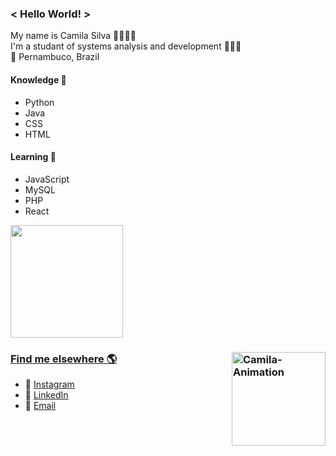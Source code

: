 ### < Hello World! >
My name is Camila Silva 👩🏽🇧🇷 <br>
I'm a studant of systems analysis and development 👩🏽‍💻 <br>
📍 Pernambuco, Brazil <br>
  
####  Knowledge 🧠
- Python
- Java
- CSS
- HTML
####  Learning 🚀
- JavaScript
- MySQL  
- PHP
- React

<div>
  <a href="https://github.com/camilams27">
  <img height="180em" src="https://github-readme-stats.vercel.app/api/top-langs/?username=camilams27&layout=compact&langs_count=7&theme=chartreuse-dark"/>
</div>

<div style="display:inline_block">
  <p align="left">
    
  ### Find me elsewhere 🌎  <a href="https://github.com/camilams27"><img align="right" alt="Camila-Animation" src="https://camilams27.github.io/imagem/heyy.gif" widht="150" height="150"></a>
  
  - 📸 [Instagram](https://www.instagram.com/camii.las/)  
  - 💼 [LinkedIn](https://www.linkedin.com/in/camila-silva-8968aa1b3/)
  - 📧 [Email](mailto:camilamariasilva.2021@gmail.com)
    
  </p>
</div>



  
  
